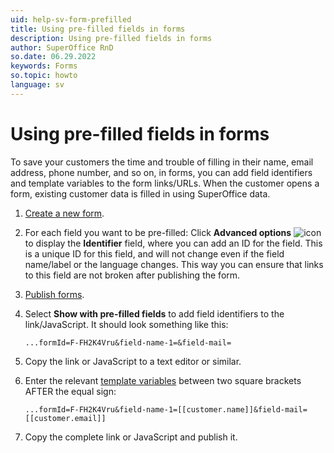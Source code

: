 ```yaml
---
uid: help-sv-form-prefilled
title: Using pre-filled fields in forms
description: Using pre-filled fields in forms
author: SuperOffice RnD
so.date: 06.29.2022
keywords: Forms
so.topic: howto
language: sv
---
```


# Using pre-filled fields in forms

To save your customers the time and trouble of filling in their name, email address, phone number, and so on, in forms, you can add field identifiers and template variables to the form links/URLs. When the customer opens a form, existing customer data is filled in using SuperOffice data.

1. [Create a new form][1].

2. For each field you want to be pre-filled: Click **Advanced options** ![icon][img1] to display the **Identifier** field, where you can add an ID for the field. This is a unique ID for this field, and will not change even if the field name/label or the language changes. This way you can ensure that links to this field are not broken after publishing the form.

3. [Publish forms][2].

4. Select **Show with pre-filled fields** to add field identifiers to the link/JavaScript.
    It should look something like this:

    ```text
    ...formId=F-FH2K4Vru&field-name-1=&field-mail=
    ```

5. Copy the link or JavaScript to a text editor or similar.

6. Enter the relevant [template variables][3] between two square brackets AFTER the equal sign:
    ```text
    ...formId=F-FH2K4Vru&field-name-1=[[customer.name]]&field-mail=[[customer.email]]
    ```

7. Copy the complete link or JavaScript and publish it.

<!-- Referenced links -->
[1]: create.md
[2]: publish.md
[3]: ../../../request/reply-templates/learn/template-variables.md

<!-- Referenced images -->
[img1]: ../../../../../common/icons/cog-wheel.png

